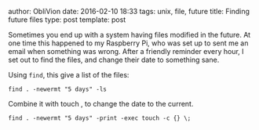 author: ObliVion
date: 2016-02-10 18:33
tags: unix, file, future
title: Finding future files
type: post
template: post

Sometimes you end up with a system having files modified in the future.
At one time this happened to my Raspberry Pi, who was set up to sent me
an email when something was wrong. After a friendly reminder every hour,
I set out to find the files, and change their date to something sane.

Using `find`, this give a list of the files:

	find . -newermt "5 days" -ls
	
Combine it with touch , to change the date to the current.

	find . -newermt "5 days" -print -exec touch -c {} \;
	
